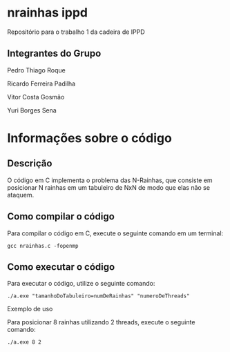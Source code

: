 # nrainhas ippd
 Repositório para o trabalho 1 da cadeira de IPPD

## Integrantes do Grupo

Pedro Thiago Roque

Ricardo Ferreira Padilha

Vitor Costa Gosmão

Yuri Borges Sena

# Informações sobre o código 
## Descrição

O código em C implementa o problema das N-Rainhas, que consiste em posicionar N rainhas em um tabuleiro de NxN de modo que elas não se ataquem.

## Como compilar o código

Para compilar o código em C, execute o seguinte comando em um terminal:

`gcc nrainhas.c -fopenmp`

## Como executar o código

Para executar o código, utilize o seguinte comando:

`./a.exe "tamanhoDoTabuleiro=numDeRainhas" "numeroDeThreads"`

Exemplo de uso

Para posicionar 8 rainhas utilizando 2 threads, execute o seguinte comando:

`./a.exe 8 2`

